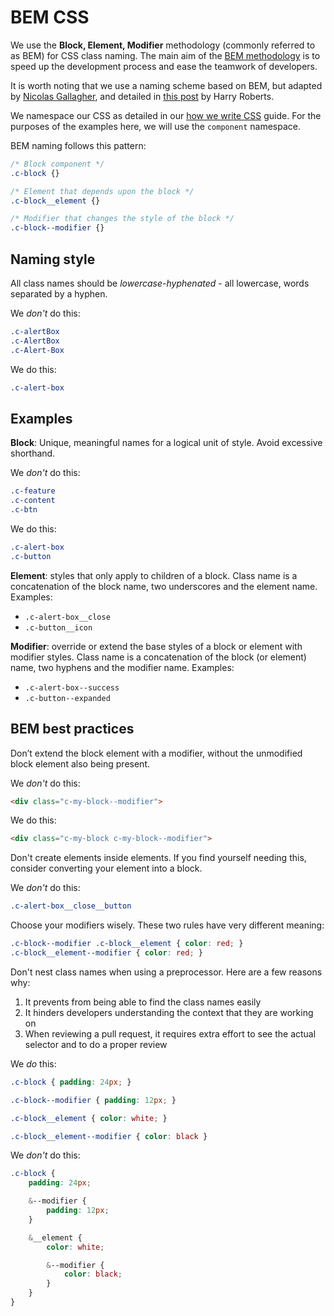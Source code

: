 # BEM CSS

We use the **Block, Element, Modifier** methodology (commonly referred to as BEM) for CSS class naming. The main aim of the [BEM methodology](http://getbem.com/) is to speed up the development process and ease the teamwork of developers.

It is worth noting that we use a naming scheme based on BEM, but adapted by [Nicolas Gallagher](http://nicolasgallagher.com/about-html-semantics-front-end-architecture/), and detailed in [this post](http://csswizardry.com/2013/01/mindbemding-getting-your-head-round-bem-syntax/) by Harry Roberts.

We namespace our CSS as detailed in our [how we write CSS](how-we-write-css.md) guide. For the purposes of the examples here, we will use the `component` namespace.

BEM naming follows this pattern:
```css
/* Block component */
.c-block {}

/* Element that depends upon the block */
.c-block__element {}

/* Modifier that changes the style of the block */
.c-block--modifier {}
```

## Naming style

All class names should be _lowercase-hyphenated_ - all lowercase, words separated by a hyphen.

We _don't_ do this:
```css
.c-alertBox
.c-AlertBox
.c-Alert-Box
```

We do this:
```css
.c-alert-box
```

## Examples

**Block**: Unique, meaningful names for a logical unit of style. Avoid excessive shorthand.

We _don't_ do this:
```css
.c-feature
.c-content
.c-btn
```

We do this:
```css
.c-alert-box
.c-button
```

**Element**: styles that only apply to children of a block. Class name is a concatenation of the block name, two underscores and the element name. Examples:
- `.c-alert-box__close`
- `.c-button__icon`

**Modifier**: override or extend the base styles of a block or element with modifier styles. Class name is a concatenation of the block (or element) name, two hyphens and the modifier name. Examples:
- `.c-alert-box--success`
- `.c-button--expanded`

## BEM best practices

Don’t extend the block element with a modifier, without the unmodified block element also being present.

We _don't_ do this:
```html
<div class="c-my-block--modifier">
```

We do this:
```html
<div class="c-my-block c-my-block--modifier">
```

Don't create elements inside elements. If you find yourself needing this, consider converting your element into a block.

We _don't_ do this:
```css
.c-alert-box__close__button
```

Choose your modifiers wisely. These two rules have very different meaning:
```css
.c-block--modifier .c-block__element { color: red; }
.c-block__element--modifier { color: red; }
```

Don't nest class names when using a preprocessor. Here are a few reasons why:

1. It prevents from being able to find the class names easily
2. It hinders developers understanding the context that they are working on
3. When reviewing a pull request, it requires extra effort to see the actual
   selector and to do a proper review

We _do_ this:

```css
.c-block { padding: 24px; }

.c-block--modifier { padding: 12px; }

.c-block__element { color: white; }

.c-block__element--modifier { color: black }
```

We _don't_ do this:

```css
.c-block {
    padding: 24px;

    &--modifier {
        padding: 12px;
    }

    &__element {
        color: white;

        &--modifier {
            color: black;
        }
    }
}
```
